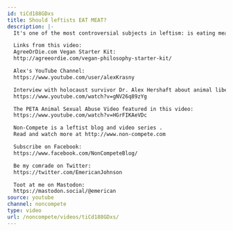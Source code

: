 ```yaml
---
id: tiCd188GDxs
title: Should leftists EAT MEAT?
description: |-
  It's one of the most controversial subjects in leftism: is eating meat unethical? We interview vegan YouTuber Alex Krasny and ask him the tough questions about vegan philosophy and animal liberation.

  Links from this video:
  AgreeOrDie.com Vegan Starter Kit:
  http://agreeordie.com/vegan-philosophy-starter-kit/

  Alex's YouTube Channel:
  https://www.youtube.com/user/alexKrasny

  Interview with holocaust survivor Dr. Alex Hershaft about animal liberation:
  https://www.youtube.com/watch?v=gNV26q89zYg

  The PETA Animal Sexual Abuse Video featured in this video:
  https://www.youtube.com/watch?v=HGrFIKAeVDc

  Non-Compete is a leftist blog and video series .
  Read and watch more at http://www.non-compete.com

  Subscribe on Facebook:
  https://www.facebook.com/NonCompeteBlog/

  Be my comrade on Twitter:
  https://twitter.com/EmericanJohnson

  Toot at me on Mastodon:
  https://mastodon.social/@emerican
source: youtube
channel: noncompete
type: video
url: /noncompete/videos/tiCd188GDxs/
---
```

